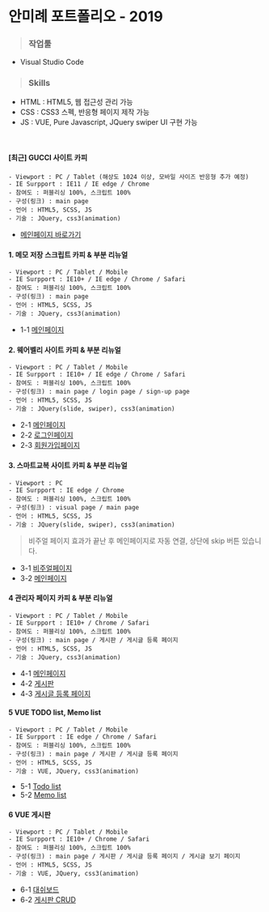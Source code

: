 # 안미례 포트폴리오 - 2019
 > ### 작업툴 
 
  - Visual Studio Code

 > ### Skills

  - HTML : HTML5, 웹 접근성 관리 가능
  - CSS : CSS3 스펙, 반응형 페이지 제작 가능
  - JS : VUE, Pure Javascript, JQuery swiper UI 구현 가능
<br>

#### [최근] GUCCI 사이트 카피
    - Viewport : PC / Tablet (해상도 1024 이상, 모바일 사이즈 반응형 추가 예정)
    - IE Surpport : IE11 / IE edge / Chrome
    - 참여도 : 퍼블리싱 100%, 스크립트 100% 
    - 구성(링크) : main page
    - 언어 : HTML5, SCSS, JS 
    - 기술 : JQuery, css3(animation)
    
 - [메인페이지 바로가기](https://annette-an.github.io/portfolio-2019/portfolio7-GUCCI/)

#### 1. 메모 저장 스크립트 카피 & 부분 리뉴얼 
    - Viewport : PC / Tablet / Mobile
    - IE Surpport : IE10+ / IE edge / Chrome / Safari
    - 참여도 : 퍼블리싱 100%, 스크립트 100% 
    - 구성(링크) : main page
    - 언어 : HTML5, SCSS, JS 
    - 기술 : JQuery, css3(animation)
    
 - 1-1 [메인페이지](https://annette-an.github.io/portfolio-2019/portfolio1-memo_script)
        
#### 2. 웨어벨리 사이트 카피 & 부분 리뉴얼
    - Viewport : PC / Tablet / Mobile 
    - IE Surpport : IE10+ / IE edge / Chrome / Safari
    - 참여도 : 퍼블리싱 100%, 스크립트 100% 
    - 구성(링크) : main page / login page / sign-up page 
    - 언어 : HTML5, SCSS, JS 
    - 기술 : JQuery(slide, swiper), css3(animation)
    
 - 2-1 [메인페이지](https://annette-an.github.io/portfolio-2019/portfolio2-warevalley/)
 - 2-2 [로그인페이지](https://annette-an.github.io/portfolio-2019/portfolio2-warevalley/page/sign-in.html)
 - 2-3 [회원가입페이지](https://annette-an.github.io/portfolio-2019/portfolio2-warevalley/page/sign-up.html)

#### 3. 스마트교복 사이트 카피 & 부분 리뉴얼
    - Viewport : PC
    - IE Surpport : IE edge / Chrome
    - 참여도 : 퍼블리싱 100%, 스크립트 100% 
    - 구성(링크) : visual page / main page
    - 언어 : HTML5, SCSS, JS 
    - 기술 : JQuery(slide, swiper), css3(animation)
 
 > 비주얼 페이지 효과가 끝난 후 메인페이지로 자동 연결, 상단에 skip 버튼 있습니다.
 
 - 3-1 [비주얼페이지](https://annette-an.github.io/portfolio-2019/portfolio3-smart_uniform/)
 - 3-2 [메인페이지](https://annette-an.github.io/portfolio-2019/portfolio3-smart_uniform/)

#### 4 관리자 페이지 카피 & 부분 리뉴얼
    - Viewport : PC / Tablet / Mobile 
    - IE Surpport : IE10+ / Chrome / Safari
    - 참여도 : 퍼블리싱 100%, 스크립트 100% 
    - 구성(링크) : main page / 게시판 / 게시글 등록 페이지
    - 언어 : HTML5, SCSS, JS 
    - 기술 : JQuery, css3(animation)
    
 - 4-1 [메인페이지](https://annette-an.github.io/portfolio-2019/portfolio4-admin_design/)
 - 4-2 [게시판](https://annette-an.github.io/portfolio-2019/portfolio4-admin_design/page/subpage-list.html)
 - 4-3 [게시글 등록 페이지](https://annette-an.github.io/portfolio-2019/portfolio4-admin_design/page/subpage-write.html)

#### 5 VUE TODO list, Memo list 
    - Viewport : PC / Tablet / Mobile 
    - IE Surpport : IE edge / Chrome / Safari
    - 참여도 : 퍼블리싱 100%, 스크립트 100%
    - 구성(링크) : main page / 게시판 / 게시글 등록 페이지
    - 언어 : HTML5, SCSS, JS 
    - 기술 : VUE, JQuery, css3(animation)

- 5-1 [Todo list](https://annette-an.github.io/portfolio-2019/portfolio5-todolist_vue/dist/#/todolist)
- 5-2 [Memo list](https://annette-an.github.io/portfolio-2019/portfolio5-todolist_vue/dist/#/memolist)

#### 6 VUE 게시판
    - Viewport : PC / Tablet / Mobile 
    - IE Surpport : IE10+ / Chrome / Safari
    - 참여도 : 퍼블리싱 100%, 스크립트 100%
    - 구성(링크) : main page / 게시판 / 게시글 등록 페이지 / 게시글 보기 페이지
    - 언어 : HTML5, SCSS, JS 
    - 기술 : VUE, JQuery, css3(animation)

- 6-1 [대쉬보드](https://annette-an.github.io/portfolio-2019/portfolio6-board_vue/dist/#/)
- 6-2 [게시판 CRUD](https://annette-an.github.io/portfolio-2019/portfolio6-board_vue/dist/#/board-list)